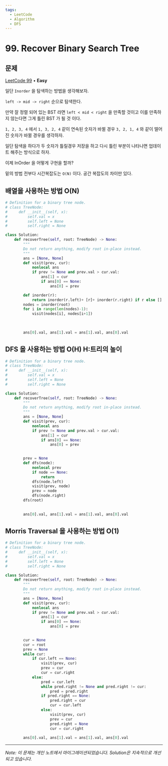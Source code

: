 ```yaml
---
tags:
  - LeetCode
  - Algorithm
  - DFS
---
```


# 99. Recover Binary Search Tree

## 문제

[LeetCode 99](https://leetcode.com/problems/recover-binary-search-tree/) • **Easy**

일단 `Inorder` 을 탐색하는 방법을 생각해보자.

`left -> mid -> right` 순으로 탐색한다.

만약 잘 정렬 되어 있는 BST 라면 `left < mid < right` 을 만족할 것이고 이를 만족하지 않는다면 그게 틀린 BST 가 될 것 이다.

`1, 2, 3, 4` 에서 `1, 3, 2, 4` 같이 연속된 숫자가 바뀔 경우 `3, 2, 1, 4` 와 같이 떨어진 숫자가 바뀔 경우를 생각하자.

일단 탐색을 하다가 두 숫자가 틀릴경우 저장을 하고 다시 틀린 부분이 나타나면 업데이트 해주는 방식으로 하자.

  

이제 InOrder 을 어떻게 구현을 할까?

밑의 방법 전부다 시간복잡도는 `O(N)` 이다. 공간 복잡도의 차이만 있다.

## 배열을 사용하는 방법 O(N)

```python
# Definition for a binary tree node.
# class TreeNode:
#     def __init__(self, x):
#         self.val = x
#         self.left = None
#         self.right = None

class Solution:
    def recoverTree(self, root: TreeNode) -> None:
        """
        Do not return anything, modify root in-place instead.
        """
        ans = [None, None]
        def visit(prev, cur):
            nonlocal ans
            if prev != None and prev.val > cur.val:
                ans[1] = cur
                if ans[0] == None: 
                    ans[0] = prev

        def inorder(r):
            return inorder(r.left)+ [r]+ inorder(r.right) if r else []
        nodes = inorder(root)
        for i in range(len(nodes)-1):
            visit(nodes[i], nodes[i+1])
        
       
            
        ans[0].val, ans[1].val = ans[1].val, ans[0].val
```

  

## DFS 을 사용하는 방법 O(H) H:트리의 높이

```python
# Definition for a binary tree node.
# class TreeNode:
#     def __init__(self, x):
#         self.val = x
#         self.left = None
#         self.right = None

class Solution:
    def recoverTree(self, root: TreeNode) -> None:
        """
        Do not return anything, modify root in-place instead.
        """
        ans = [None, None]
        def visit(prev, cur):
            nonlocal ans
            if prev != None and prev.val > cur.val:
                ans[1] = cur
                if ans[0] == None: 
                    ans[0] = prev

        
        prev = None
        def dfs(node):
            nonlocal prev
            if node == None:
                return
            dfs(node.left)
            visit(prev, node)
            prev = node
            dfs(node.right)   
        dfs(root)
        
        
        ans[0].val, ans[1].val = ans[1].val, ans[0].val
```

  

## Morris Traversal 을 사용하는 방법 O(1)

```python
# Definition for a binary tree node.
# class TreeNode:
#     def __init__(self, x):
#         self.val = x
#         self.left = None
#         self.right = None

class Solution:
    def recoverTree(self, root: TreeNode) -> None:
        """
        Do not return anything, modify root in-place instead.
        """
        ans = [None, None]
        def visit(prev, cur):
            nonlocal ans
            if prev != None and prev.val > cur.val:
                ans[1] = cur
                if ans[0] == None: 
                    ans[0] = prev

        
        cur = None
        cur = root
        prev = None
        while cur:
            if cur.left == None:
                visit(prev, cur)
                prev = cur
                cur = cur.right
            else:
                pred = cur.left
                while pred.right != None and pred.right != cur:
                    pred = pred.right
                if pred.right == None:
                    pred.right = cur
                    cur = cur.left
                else:
                    visit(prev, cur)
                    prev = cur
                    pred.right = None
                    cur = cur.right
            
        ans[0].val, ans[1].val = ans[1].val, ans[0].val
```

---

*Note: 이 문제는 개인 노트에서 마이그레이션되었습니다. Solution은 지속적으로 개선되고 있습니다.*
